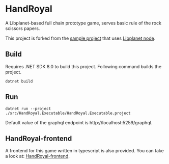 ﻿# HandRoyal

A Libplanet-based full chain prototype game,
serves basic rule of the rock scissors papers.

This project is forked from the [sample project] that uses [Libplanet node].

[sample project]: https://github.com/planetarium/SampleNode
[Libplanet node]: https://github.com/planetarium/Libplanet


## Build
Requires .NET SDK 8.0 to build this project.
Following command builds the project.

```
dotnet build
```

## Run

```
dotnet run --project ./src/HandRoyal.Executable/HandRoyal.Executable.project
```

Default value of the graphql endpoint is http://localhost:5259/graphql.



## HandRoyal-frontend

A frontend for this game written in typescript is also provided.
You can take a look at: [HandRoyal-frontend].

[HandRoyal-frontend]: https://github.com/planetarium/HandRoyal-frontend
